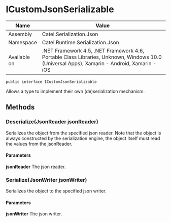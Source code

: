 

# ICustomJsonSerializable

Name|Value
---|---
Assembly|Catel.Serialization.Json
Namespace|Catel.Runtime.Serialization.Json
Available on|.NET Framework 4.5, .NET Framework 4.6, Portable Class Libraries, Unknown, Windows 10.0 (Universal Apps), Xamarin - Android, Xamarin - iOS

```
public interface ICustomJsonSerializable
```

Allows a type to implement their own (de)serialization mechanism.



## Methods

### Deserialize(JsonReader jsonReader)

Serializes the object from the specified json reader. Note that the object is always constructed by the serialization engine, the object itself must read the values from the jsonReader.

#### Parameters

**jsonReader**
The json reader.



### Serialize(JsonWriter jsonWriter)

Serializes the object to the specified json writer.

#### Parameters

**jsonWriter**
The json writer.



